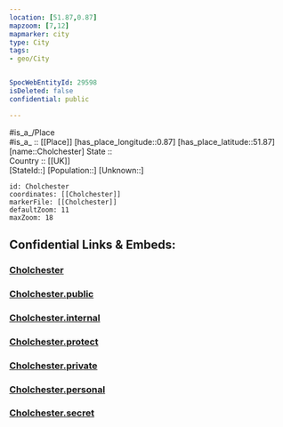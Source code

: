 ```yaml
---
location: [51.87,0.87] 
mapzoom: [7,12] 
mapmarker: city 
type: City
tags:
- geo/City


SpocWebEntityId: 29598
isDeleted: false
confidential: public

---
```

#is_a_/Place  
#is_a_ :: [[Place]] 
[has_place_longitude::0.87] 
[has_place_latitude::51.87] 
[name::Cholchester] 
State ::  
Country :: [[UK]]  
[StateId::] 
[Population::] 
[Unknown::] 


```leaflet
id: Cholchester
coordinates: [[Cholchester]] 
markerFile: [[Cholchester]] 
defaultZoom: 11 
maxZoom: 18
```


## Confidential Links & Embeds: 

### [Cholchester](/_Standards/Earth/Continent/Europe/Europe~North/UK/England/Regions~England/East_of_England/Essex/cities~Essex/Colchester/cities~Colchester/Cholchester.md) 

### [Cholchester.public](/_public/Earth/Continent/Europe/Europe~North/UK/England/Regions~England/East_of_England/Essex/cities~Essex/Colchester/cities~Colchester/Cholchester.public.md) 

### [Cholchester.internal](/_internal/Earth/Continent/Europe/Europe~North/UK/England/Regions~England/East_of_England/Essex/cities~Essex/Colchester/cities~Colchester/Cholchester.internal.md) 

### [Cholchester.protect](/_protect/Earth/Continent/Europe/Europe~North/UK/England/Regions~England/East_of_England/Essex/cities~Essex/Colchester/cities~Colchester/Cholchester.protect.md) 

### [Cholchester.private](/_private/Earth/Continent/Europe/Europe~North/UK/England/Regions~England/East_of_England/Essex/cities~Essex/Colchester/cities~Colchester/Cholchester.private.md) 

### [Cholchester.personal](/_personal/Earth/Continent/Europe/Europe~North/UK/England/Regions~England/East_of_England/Essex/cities~Essex/Colchester/cities~Colchester/Cholchester.personal.md) 

### [Cholchester.secret](/_secret/Earth/Continent/Europe/Europe~North/UK/England/Regions~England/East_of_England/Essex/cities~Essex/Colchester/cities~Colchester/Cholchester.secret.md)


